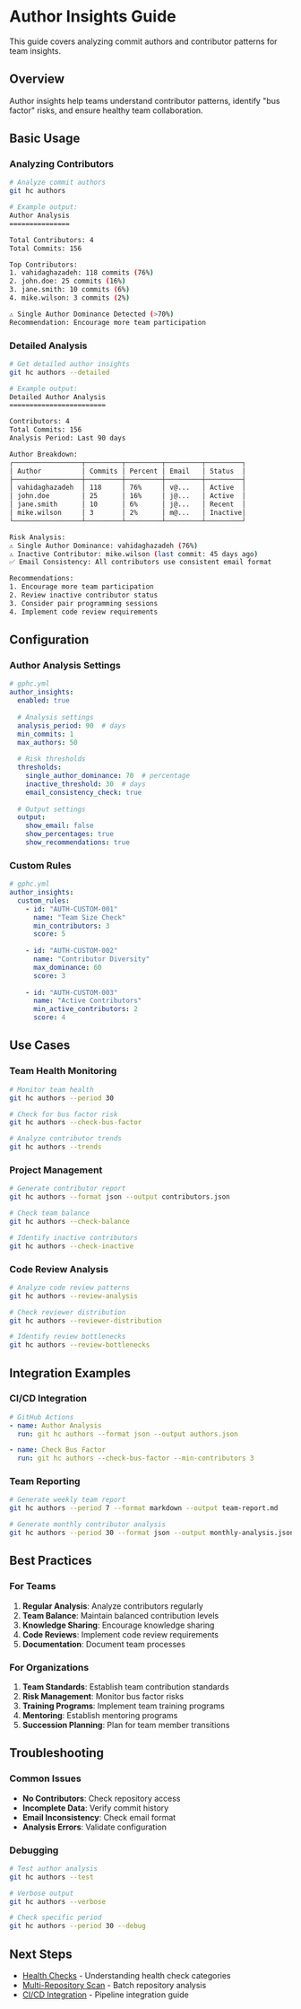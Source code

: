 # Author Insights Guide

This guide covers analyzing commit authors and contributor patterns for team insights.

## Overview

Author insights help teams understand contributor patterns, identify "bus factor" risks, and ensure healthy team collaboration.

## Basic Usage

### Analyzing Contributors
```bash
# Analyze commit authors
git hc authors

# Example output:
Author Analysis
===============

Total Contributors: 4
Total Commits: 156

Top Contributors:
1. vahidaghazadeh: 118 commits (76%)
2. john.doe: 25 commits (16%)
3. jane.smith: 10 commits (6%)
4. mike.wilson: 3 commits (2%)

⚠️ Single Author Dominance Detected (>70%)
Recommendation: Encourage more team participation
```

### Detailed Analysis
```bash
# Get detailed author insights
git hc authors --detailed

# Example output:
Detailed Author Analysis
========================

Contributors: 4
Total Commits: 156
Analysis Period: Last 90 days

Author Breakdown:
┌─────────────────┬─────────┬─────────┬─────────┬─────────┐
│ Author          │ Commits │ Percent │ Email   │ Status  │
├─────────────────┼─────────┼─────────┼─────────┼─────────┤
│ vahidaghazadeh  │ 118     │ 76%     │ v@...   │ Active  │
│ john.doe        │ 25      │ 16%     │ j@...   │ Active  │
│ jane.smith      │ 10      │ 6%      │ j@...   │ Recent  │
│ mike.wilson     │ 3       │ 2%      │ m@...   │ Inactive│
└─────────────────┴─────────┴─────────┴─────────┴─────────┘

Risk Analysis:
⚠️ Single Author Dominance: vahidaghazadeh (76%)
⚠️ Inactive Contributor: mike.wilson (last commit: 45 days ago)
✅ Email Consistency: All contributors use consistent email format

Recommendations:
1. Encourage more team participation
2. Review inactive contributor status
3. Consider pair programming sessions
4. Implement code review requirements
```

## Configuration

### Author Analysis Settings
```yaml
# gphc.yml
author_insights:
  enabled: true
  
  # Analysis settings
  analysis_period: 90  # days
  min_commits: 1
  max_authors: 50
  
  # Risk thresholds
  thresholds:
    single_author_dominance: 70  # percentage
    inactive_threshold: 30  # days
    email_consistency_check: true
  
  # Output settings
  output:
    show_email: false
    show_percentages: true
    show_recommendations: true
```

### Custom Rules
```yaml
# gphc.yml
author_insights:
  custom_rules:
    - id: "AUTH-CUSTOM-001"
      name: "Team Size Check"
      min_contributors: 3
      score: 5
      
    - id: "AUTH-CUSTOM-002"
      name: "Contributor Diversity"
      max_dominance: 60
      score: 3
      
    - id: "AUTH-CUSTOM-003"
      name: "Active Contributors"
      min_active_contributors: 2
      score: 4
```

## Use Cases

### Team Health Monitoring
```bash
# Monitor team health
git hc authors --period 30

# Check for bus factor risk
git hc authors --check-bus-factor

# Analyze contributor trends
git hc authors --trends
```

### Project Management
```bash
# Generate contributor report
git hc authors --format json --output contributors.json

# Check team balance
git hc authors --check-balance

# Identify inactive contributors
git hc authors --check-inactive
```

### Code Review Analysis
```bash
# Analyze code review patterns
git hc authors --review-analysis

# Check reviewer distribution
git hc authors --reviewer-distribution

# Identify review bottlenecks
git hc authors --review-bottlenecks
```

## Integration Examples

### CI/CD Integration
```yaml
# GitHub Actions
- name: Author Analysis
  run: git hc authors --format json --output authors.json

- name: Check Bus Factor
  run: git hc authors --check-bus-factor --min-contributors 3
```

### Team Reporting
```bash
# Generate weekly team report
git hc authors --period 7 --format markdown --output team-report.md

# Generate monthly contributor analysis
git hc authors --period 30 --format json --output monthly-analysis.json
```

## Best Practices

### For Teams
1. **Regular Analysis**: Analyze contributors regularly
2. **Team Balance**: Maintain balanced contribution levels
3. **Knowledge Sharing**: Encourage knowledge sharing
4. **Code Reviews**: Implement code review requirements
5. **Documentation**: Document team processes

### For Organizations
1. **Team Standards**: Establish team contribution standards
2. **Risk Management**: Monitor bus factor risks
3. **Training Programs**: Implement team training programs
4. **Mentoring**: Establish mentoring programs
5. **Succession Planning**: Plan for team member transitions

## Troubleshooting

### Common Issues
- **No Contributors**: Check repository access
- **Incomplete Data**: Verify commit history
- **Email Inconsistency**: Check email format
- **Analysis Errors**: Validate configuration

### Debugging
```bash
# Test author analysis
git hc authors --test

# Verbose output
git hc authors --verbose

# Check specific period
git hc authors --period 30 --debug
```

## Next Steps
- [Health Checks](health-checks.md) - Understanding health check categories
- [Multi-Repository Scan](multi-repository-scan.md) - Batch repository analysis
- [CI/CD Integration](ci-cd-integration.md) - Pipeline integration guide
